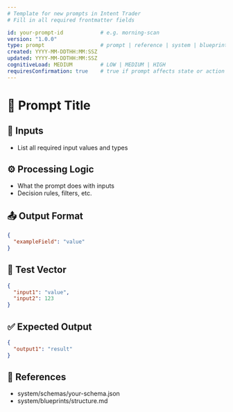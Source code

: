 ```yaml
---
# Template for new prompts in Intent Trader
# Fill in all required frontmatter fields

id: your-prompt-id            # e.g. morning-scan
version: "1.0.0"
type: prompt                  # prompt | reference | system | blueprint | etc.
created: YYYY-MM-DDTHH:MM:SSZ
updated: YYYY-MM-DDTHH:MM:SSZ
cognitiveLoad: MEDIUM         # LOW | MEDIUM | HIGH
requiresConfirmation: true    # true if prompt affects state or action
---
```


# 🧠 Prompt Title

## 🔢 Inputs
- List all required input values and types

## ⚙️ Processing Logic
- What the prompt does with inputs
- Decision rules, filters, etc.

## 📤 Output Format
```json
{
  "exampleField": "value"
}
```

## 🧪 Test Vector
```json
{
  "input1": "value",
  "input2": 123
}
```

## ✅ Expected Output
```json
{
  "output1": "result"
}
```

## 📎 References
- system/schemas/your-schema.json
- system/blueprints/structure.md
